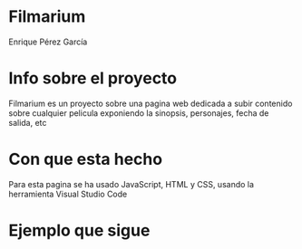 # Filmarium
Enrique Pérez García 
# Info sobre el proyecto 
Filmarium es un proyecto sobre una pagina web dedicada a subir contenido sobre cualquier pelicula exponiendo la sinopsis, personajes, fecha de salida, etc
# Con que esta hecho 
Para esta pagina se ha usado JavaScript, HTML y CSS, usando la herramienta Visual Studio Code 
# Ejemplo que sigue
